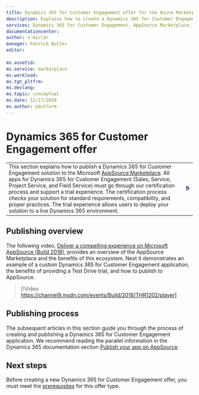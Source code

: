 ```yaml
---
title: Dynamics 365 for Customer Engagement offer for the Azure Marketplace | Microsoft Docs
description: Explains how to create a Dynamics 365 for Customer Engagement offer for the AppSource Marketplace by using the Cloud Partner Portal.
services: Dynamics 365 for Customer Engagement, AppSource Marketplace, Cloud Partner Portal, 
documentationcenter:
author: v-miclar
manager: Patrick.Butler  
editor:

ms.assetid: 
ms.service: marketplace
ms.workload: 
ms.tgt_pltfrm: 
ms.devlang: 
ms.topic: conceptual
ms.date: 12/17/2018
ms.author: pbutlerm
---
```


# Dynamics 365 for Customer Engagement offer

|     |     |
| --- | --- |
| <div style="font-size:1em"> This section explains how to publish a Dynamics 365 for Customer Engagement solution to the Microsoft [AppSource Marketplace](https://appsource.microsoft.com). All apps for Dynamics 365 for Customer Engagement (Sales, Service, Project Service, and Field Service) must go through our certification process and support a trial experience. The certification process checks your solution for standard requirements, compatibility, and proper practices. The trial experience allows users to deploy your solution to a live Dynamics 365 environment. </div>|  ![Dynamics 365 Customer Engagement icon](./media/dynce-icon1.png)  |


## Publishing overview

The following video, [Deliver a compelling experience on Microsoft AppSource
(Build 2018)](https://www.youtube.com/watch?v=WWBFuNHC0J4), provides an
overview of the AppSource Marketplace and the benefits of this ecosystem. Next
it demonstrates an example of a custom Dynamics 365 for Customer Engagement
application, the benefits of providing a Test Drive trial, and how to publish to
AppSource.

> [!Video https://channel9.msdn.com/events/Build/2018/THR1202/player]


## Publishing process

The subsequent articles in this section guide you through the process of creating and publishing a Dynamics 365 for Customer Engagement application.  We recommend reading the parallel information in the Dynamics 365 documentation section [Publish your app on AppSource](https://docs.microsoft.com/dynamics365/customer-engagement/developer/publish-app-appsource).


## Next steps

Before creating a new Dynamics 365 for Customer Engagement offer, you must meet the [prerequisites](./cpp-prerequisites.md) for this offer type.  
